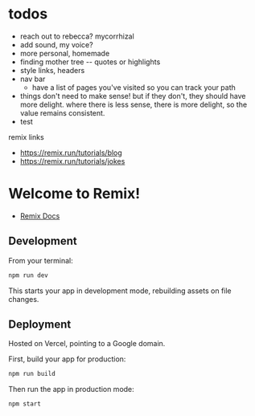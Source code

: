 # todos

- reach out to rebecca? mycorrhizal
- add sound, my voice?
- more personal, homemade
- finding mother tree -- quotes or highlights
- style links, headers
- nav bar
  - have a list of pages you've visited so you can track your path
- things don't need to make sense! but if they don't, they should have more delight. where there is less sense, there is more delight, so the value remains consistent.
- test

remix links

- https://remix.run/tutorials/blog
- https://remix.run/tutorials/jokes

# Welcome to Remix!

- [Remix Docs](https://remix.run/docs)

## Development

From your terminal:

```sh
npm run dev
```

This starts your app in development mode, rebuilding assets on file changes.

## Deployment

Hosted on Vercel, pointing to a Google domain.

First, build your app for production:

```sh
npm run build
```

Then run the app in production mode:

```sh
npm start
```
